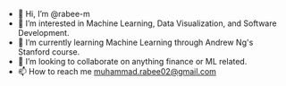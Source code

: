 - 👋 Hi, I’m @rabee-m
- 👀 I’m interested in Machine Learning, Data Visualization, and Software Development.
- 🌱 I’m currently learning Machine Learning through Andrew Ng's Stanford course.
- 💞️ I’m looking to collaborate on anything finance or ML related.
- 📫 How to reach me muhammad.rabee02@gmail.com

<!---
rabee-m/rabee-m is a ✨ special ✨ repository because its `README.md` (this file) appears on your GitHub profile.
You can click the Preview link to take a look at your changes.
--->
